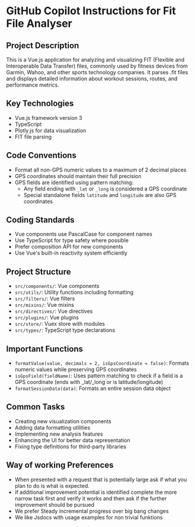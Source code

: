 # GitHub Copilot Instructions for Fit File Analyser

## Project Description
This is a Vue.js application for analyzing and visualizing FIT (Flexible and Interoperable Data Transfer) files, commonly used by fitness devices from Garmin, Wahoo, and other sports technology companies. It parses .fit files and displays detailed information about workout sessions, routes, and performance metrics.

## Key Technologies
- Vue.js framework version 3
- TypeScript
- Plotly.js for data visualization
- FIT file parsing

## Code Conventions
- Format all non-GPS numeric values to a maximum of 2 decimal places
- GPS coordinates should maintain their full precision
- GPS fields are identified using pattern matching:
  - Any field ending with `_lat` or `_long` is considered a GPS coordinate
  - Special standalone fields `latitude` and `longitude` are also GPS coordinates

## Coding Standards
- Vue components use PascalCase for component names
- Use TypeScript for type safety where possible
- Prefer composition API for new components
- Use Vue's built-in reactivity system efficiently

## Project Structure
- `src/components/`: Vue components
- `src/utils/`: Utility functions including formatting
- `src/filters/`: Vue filters
- `src/mixins/`: Vue mixins
- `src/directives/`: Vue directives
- `src/plugins/`: Vue plugins
- `src/store/`: Vuex store with modules
- `src/types/`: TypeScript type declarations

## Important Functions
- `formatValue(value, decimals = 2, isGpsCoordinate = false)`: Formats numeric values while preserving GPS coordinates
- `isGpsField(fieldName)`: Uses pattern matching to check if a field is a GPS coordinate (ends with _lat/_long or is latitude/longitude)
- `formatSessionData(data)`: Formats an entire session data object

## Common Tasks
- Creating new visualization components
- Adding data formatting utilities
- Implementing new analysis features
- Enhancing the UI for better data representation
- Fixing type definitions for third-party libraries

## Way of working Preferences
- When presented with a request that is potentially large ask if what you plan to do is what is expected.
- if additional improvement potential is identified complete the more narrow task first and verify it works and then ask if the further improvement should be pursued
- We prefer Steady incremental progress over big bang changes
- We like Jsdocs with usage examples for non trivial funktions